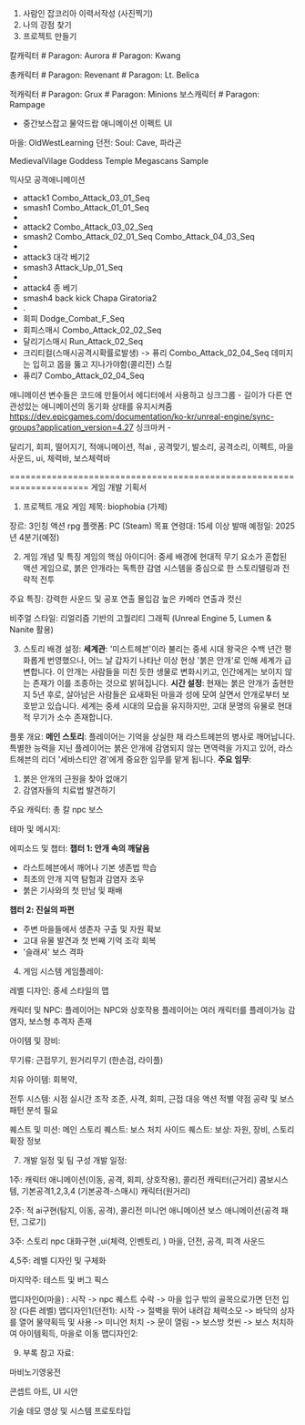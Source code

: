 1. 사람인 잡코리아 이력서작성 (사진찍기)
2. 나의 강점 찾기
3. 프로젝트 만들기 

칼캐릭터 # Paragon: Aurora # Paragon: Kwang

총캐릭터 # Paragon: Revenant # Paragon: Lt. Belica

적캐릭터  # Paragon: Grux # Paragon: Minions
보스캐릭터  # Paragon: Rampage
- 중간보스잡고 물약드랍 
애니메이션 
이펙트
UI 

마을: OldWestLearning
던전: Soul: Cave,  파라곤

MedievalVilage
Goddess Temple Megascans Sample

믹사모
공격애니메이션
- attack1 Combo_Attack_03_01_Seq
- smash1 Combo_Attack_01_01_Seq
- 
- attack2 Combo_Attack_03_02_Seq
- smash2 Combo_Attack_02_01_Seq Combo_Attack_04_03_Seq
- 
- attack3 대각 베기2
- smash3 Attack_Up_01_Seq
- 
- attack4 종 베기 
- smash4 back kick Chapa Giratoria2 
- .
- 회피 Dodge_Combat_F_Seq
- 회피스매시  Combo_Attack_02_02_Seq
- 달리기스매시 Run_Attack_02_Seq
- 크리티컬(스매시공격시확률로발생) -> 퓨리 Combo_Attack_02_04_Seq  데미지는 입히고 몹을 뚫고 지나가야함(콜리전)
스킬
- 퓨리7  Combo_Attack_02_04_Seq

애니메이션 
변수들은 코드에 만들어서 에디터에서 사용하고
싱크그룹  - 길이가 다른 연관성있는 애니메이션의 동기화 상태를 유지시켜줌
https://dev.epicgames.com/documentation/ko-kr/unreal-engine/sync-groups?application_version=4.27
싱크마커 - 

달리기, 회피, 떨어지기, 
적애니메이션, 적ai , 공격맞기, 
발소리, 공격소리, 이펙트, 마을사운드, 
ui, 체력바, 보스체력바


=====================================================================
게임 개발 기획서
1. 프로젝트 개요
게임 제목: biophobia (가제)

장르: 3인칭 액션 rpg
플랫폼: PC (Steam) 
목표 연령대: 15세 이상
발매 예정일: 2025년 4분기(예정)


2. 게임 개념 및 특징
게임의 핵심 아이디어:
중세 배경에 현대적 무기 요소가 혼합된 액션 게임으로, 붉은 안개라는 독특한 감염 시스템을 중심으로 한 스토리텔링과 전략적 전투

주요 특징:
강력한 사운드 및 공포 연출
몰입감 높은 카메라 연출과 컷신

비주얼 스타일:
리얼리즘 기반의 고퀄리티 그래픽 (Unreal Engine 5, Lumen & Nanite 활용)


3. 스토리
배경 설정:
**세계관**: '미스트헤븐'이라 불리는 중세 시대 왕국은 수백 년간 평화롭게 번영했으나, 어느 날 갑자기 나타난 이상 현상 '붉은 안개'로 인해 세계가 급변합니다. 이 안개는 사람들을 미친 듯한 생물로 변화시키고, 인간에게는 보이지 않는 존재가 이를 조종하는 것으로 밝혀집니다.
**시간 설정**: 현재는 붉은 안개가 출현한 지 5년 후로, 살아남은 사람들은 요새화된 마을과 성에 모여 살면서 안개로부터 보호받고 있습니다. 세계는 중세 시대의 모습을 유지하지만, 고대 문명의 유물로 현대적 무기가 소수 존재합니다.

플롯 개요:
**메인 스토리**: 플레이어는 기억을 상실한 채 라스트헤븐의 병사로 깨어납니다. 특별한 능력을 지닌 플레이어는 붉은 안개에 감염되지 않는 면역력을 가지고 있어, 라스트헤븐의 리더 '세바스티안 경'에게 중요한 임무를 맡게 됩니다.
**주요 임무**:
1. 붉은 안개의 근원을 찾아 없애기
2. 감염자들의 치료법 발견하기

주요 캐릭터:
총
칼
npc
보스

테마 및 메시지:


에피소드 및 챕터:
**챕터 1: 안개 속의 깨달음**
- 라스트헤븐에서 깨어나 기본 생존법 학습
- 최초의 안개 지역 탐험과 감염자 조우
- 붉은 기사와의 첫 만남 및 패배

**챕터 2: 진실의 파편**
- 주변 마을들에서 생존자 구출 및 자원 확보
- 고대 유물 발견과 첫 번째 기억 조각 회복
- '슬래셔' 보스 격파

4. 게임 시스템
게임플레이:


레벨 디자인:
중세 스타일의 맵


캐릭터 및 NPC:
플레이어는  NPC와 상호작용
플레이어는 여러 캐릭터를 플레이가능
감염자, 보스형 추격자 존재


아이템 및 장비:

무기류: 근접무기, 원거리무기 (한손검, 라이플)

치유 아이템: 회복약,

전투 시스템:
 시점 실시간 조작
 조준, 사격, 회피, 근접 대응 액션
 적별 약점 공략 및 보스 패턴 분석 필요

퀘스트 및 미션:
메인 스토리 퀘스트: 보스 처치
사이드 퀘스트: 
보상: 자원, 장비, 스토리 확장 정보


7. 개발 일정 및 팀 구성
개발 일정:

1주: 캐릭터 애니메이션(이동, 공격, 회피, 상호작용), 콜리전
캐릭터(근거리) 콤보시스템, 기본공격1,2,3,4  (기본공격-스매시)
캐릭터(원거리) 

2주: 적 ai구현(탐지, 이동, 공격), 콜리전
미니언 애니메이션
보스 애니메이션(공격 패턴, 그로기)

3주: 스토리 npc 대화구현 ,ui(체력, 인벤토리, )
마을, 던전, 공격, 피격 사운드 

4,5주: 레벨 디자인 및 구체화

마지막주: 테스트 및 버그 픽스

맵디자인0(마을)  : 시작 -> npc 퀘스트 수락 -> 마을 입구 밖의 골목으로가면 던전 입장 (다른 레벨)
맵디자인1(던전1): 시작 -> 절벽을 뛰어 내려감 체력소모 -> 바닥의 상자를 열어 물약획득 및 사용
-> 미니언 처치 -> 문이 열림 -> 보스방 컷씬 -> 보스 처치하여 아이템획득, 마을로 이동
맵디자인2:  

9. 부록
참고 자료:

마비노기영웅전 

콘셉트 아트, UI 시안

기술 데모 영상 및 시스템 프로토타입